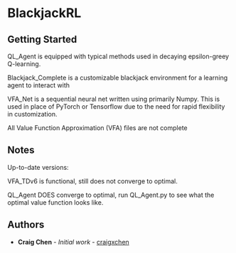 # BlackjackRL


## Getting Started

QL_Agent is equipped with typical methods used in decaying epsilon-greey Q-learning.

Blackjack_Complete is a customizable blackjack environment for a learning agent to interact with

VFA_Net is a sequential neural net written using primarily Numpy. This is used in place of PyTorch or Tensorflow due to the need for 
rapid flexibility in customization.

All Value Function Approximation (VFA) files are not complete

## Notes

Up-to-date versions:

VFA_TDv6 is functional, still does not converge to optimal. 

QL_Agent DOES converge to optimal, run QL_Agent.py to see what the optimal value function looks like.

## Authors

* **Craig Chen** - *Initial work* - [craigxchen](https://github.com/craigxchen)


